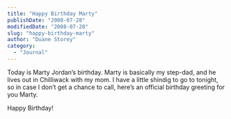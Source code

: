 ```yaml
---
title: "Happy Birthday Marty"
publishDate: "2008-07-28"
modifiedDate: "2008-07-28"
slug: "happy-birthday-marty"
author: "Duane Storey"
category:
  - "Journal"
---
```


Today is Marty Jordan’s birthday. Marty is basically my step-dad, and he lives out in Chilliwack with my mom. I have a little shindig to go to tonight, so in case I don’t get a chance to call, here’s an official birthday greeting for you Marty.

Happy Birthday!